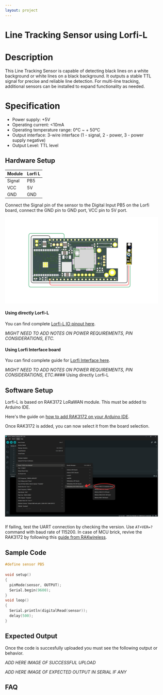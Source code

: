 ```yaml
---
layout: project
---
```


# Line Tracking Sensor using Lorfi-L

# Description

This Line Tracking Sensor is capable of detecting black lines on a white background or white lines on a black background. It outputs a stable TTL signal for precise and reliable line detection. For multi-line tracking, additional sensors can be installed to expand functionality as needed.

# Specification

- Power supply: +5V
- Operating current: <10mA
- Operating temperature range: 0°C ~ + 50°C
- Output interface: 3-wire interface (1 - signal, 2 - power, 3 - power supply negative)
- Output Level: TTL level

## Hardware Setup

|     Module    |   Lorfi L   |
|---------------|-------------|
| Signal        | PB5         |
| VCC           | 5V          |
| GND           | GND         |

Connect the Signal pin of the sensor to the Digital Input PB5 on the Lorfi board, connect the GND pin to GND port, VCC pin to 5V port.

![Line Tracking Sensor](\assets\Images\LORFI_Components\Lorfi-L_Sensors\12.png)

#### Using directly Lorfi-L

You can find complete <a href="/docs/Hardware_Guide.html">Lorfi-L IO pinout here</a>.

*MIGHT NEED TO ADD NOTES ON POWER REQUIREMENTS, PIN CONSIDERATIONS, ETC.*

#### Using Lorfi Interface board

You can find complete guide for <a href="/docs/Hardware_Guide.html">Lorfi Interface here</a>.

*MIGHT NEED TO ADD NOTES ON POWER REQUIREMENTS, PIN CONSIDERATIONS, ETC.*#### Using directly Lorfi-L

## Software Setup

Lorfi-L is based on RAK3172 LoRaWAN module. This must be added to Arduino IDE.

Here's the guide on <a href="/docs/Software_Guide.html">how to add RAK3172 on your Arduino IDE</a>.

Once RAK3172 is added, you can now select it from the board selection.

![Software Guide 4](\assets\Images\LORFI_Components\Software-Guide_Images\Software_Guide4.png)

If failing, test the UART connection by checking the version. Use `AT+VER=?` command with baud rate of 115200. In case of MCU brick, revive the RAK3172 by following this [guide from RAKwireless](https://learn.rakwireless.com/hc/en-us/articles/26687606549911-How-To-Guide-STM32CubeProgrammer-for-RAK-Modules).

## **Sample Code**
```c
#define sensor PB5

void setup()
{
  pinMode(sensor, OUTPUT);
  Serial.begin(9600);
}
void loop()
{
  Serial.println(digitalRead(sensor)); 
  delay(500);
}
```

## Expected Output

Once the code is succesfully uploaded you must see the following output or behavior.

*ADD HERE IMAGE OF SUCCESSFUL UPLOAD*

*ADD HERE IMAGE OF EXPECTED OUTPUT IN SERIAL IF ANY*

## FAQ
